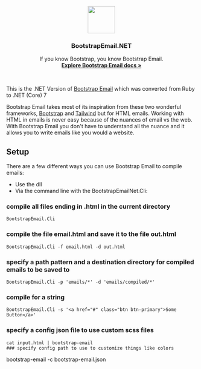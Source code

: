 <p align="center">
  <a href="https://bootstrapemail.com">
    <img src="https://bootstrapemail.com/img/icons/logo.png" alt="" width=72 height=72>
  </a>

  <h3 align="center">BootstrapEmail.NET</h3>

  <p align="center">
    If you know Bootstrap, you know Bootstrap Email.
    <br>
    <a href="https://v1.bootstrapemail.com/docs/introduction"><strong>Explore Bootstrap Email docs »</strong></a>
  </p>
</p>

<br>

This is the .NET Version of  [Bootstrap Email]([https://bootstrapemail.com/docs/usage#command-line](https://github.com/bootstrap-email/bootstrap-email)) which was converted from Ruby to .NET (Core) 7

Bootstrap Email takes most of its inspiration from these two wonderful frameworks, [Bootstrap](https://getbootstrap.com) and [Tailwind](https://tailwindcss.com) but for HTML emails. Working with HTML in emails is never easy because of the nuances of email vs the web. With Bootstrap Email you don't have to understand all the nuance and it allows you to write emails like you would a website.

## Setup
There are a few different ways you can use Bootstrap Email to compile emails:
- Use the dll
- Via the command line with the BootstrapEmailNet.Cli:

### compile all files ending in .html in the current directory
````
BootstrapEmail.Cli
````
### compile the file email.html and save it to the file out.html
````
BootstrapEmail.Cli -f email.html -d out.html
````
### specify a path pattern and a destination directory for compiled emails to be saved to
````
BootstrapEmail.Cli -p 'emails/*' -d 'emails/compiled/*'
````
### compile for a string
````
BootstrapEmail.Cli -s '<a href="#" class="btn btn-primary">Some Button</a>'
````
### specify a config json file to use custom scss files
````
cat input.html | bootstrap-email
### specify config path to use to customize things like colors
````
bootstrap-email -c bootstrap-email.json
````
